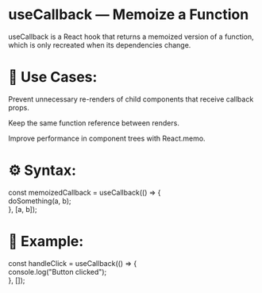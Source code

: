 # useCallback — Memoize a Function

useCallback is a React hook that returns a memoized version of a function, which is only recreated when its dependencies change.
# 🎯 Use Cases:
Prevent unnecessary re-renders of child components that receive callback props.

Keep the same function reference between renders.

Improve performance in component trees with React.memo.
# ⚙️ Syntax:

const memoizedCallback = useCallback(() => { </br>
  doSomething(a, b); </br>
}, [a, b]);
# 🧪 Example:

const handleClick = useCallback(() => { </br>
  console.log("Button clicked");
</br>
}, []);
